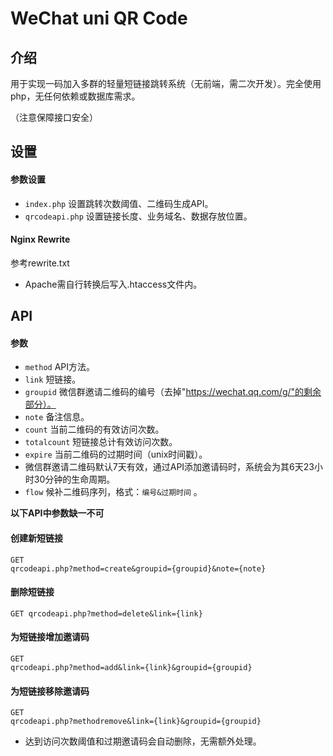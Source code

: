 # WeChat uni QR Code
## 介绍
用于实现一码加入多群的轻量短链接跳转系统（无前端，需二次开发）。完全使用php，无任何依赖或数据库需求。

（注意保障接口安全）
## 设置
#### 参数设置
* <code>index.php</code> 设置跳转次数阈值、二维码生成API。
* <code>qrcodeapi.php</code> 设置链接长度、业务域名、数据存放位置。
#### Nginx Rewrite
参考rewrite.txt
* Apache需自行转换后写入.htaccess文件内。
## API
#### 参数
* <code>method</code> API方法。
* <code>link</code> 短链接。
* <code>groupid</code> 微信群邀请二维码的编号（去掉"https://wechat.qq.com/g/"的剩余部分）。
* <code>note</code> 备注信息。
* <code>count</code> 当前二维码的有效访问次数。
* <code>totalcount</code> 短链接总计有效访问次数。
* <code>expire</code> 当前二维码的过期时间（unix时间戳）。
 * 微信群邀请二维码默认7天有效，通过API添加邀请码时，系统会为其6天23小时30分钟的生命周期。
* <code>flow</code> 候补二维码序列，格式：<code>编号&过期时间</code> 。

**以下API中参数缺一不可**
#### 创建新短链接
<code>GET qrcodeapi.php?method=create&groupid={groupid}&note={note}</code>
#### 删除短链接
<code>GET qrcodeapi.php?method=delete&link={link}</code>
#### 为短链接增加邀请码
<code>GET qrcodeapi.php?method=add&link={link}&groupid={groupid}</code>
#### 为短链接移除邀请码
<code>GET qrcodeapi.php?methodremove&link={link}&groupid={groupid}</code>
* 达到访问次数阈值和过期邀请码会自动删除，无需额外处理。
